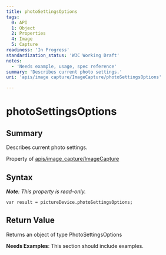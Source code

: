 ```yaml
---
title: photoSettingsOptions
tags:
  0: API
  1: Object
  2: Properties
  4: Image
  5: Capture
readiness: 'In Progress'
standardization_status: 'W3C Working Draft'
notes:
  - 'Needs example, usage, spec reference'
summary: 'Describes current photo settings.'
uri: 'apis/image capture/ImageCapture/photoSettingsOptions'

---
```

# photoSettingsOptions

## Summary

Describes current photo settings.

<span data-meta="applies_to" data-type="key">Property of <span data-type="value">[apis/image\_capture/ImageCapture](/apis/image_capture/ImageCapture)</span></span>

## Syntax

***Note**: This property is read-only.*

``` {.js}
var result = pictureDevice.photoSettingsOptions;
```

## Return Value

<span data-meta="return" data-type="key">Returns an object of type <span data-type="value">PhotoSettingsOptions</span></span>

**Needs Examples**: This section should include examples.

